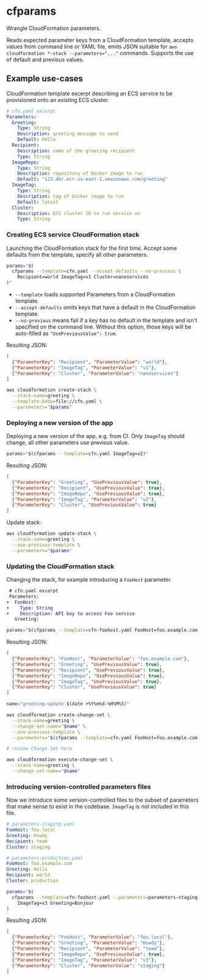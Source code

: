 cfparams
========

Wrangle CloudFormation parameters.

Reads expected parameter keys from a CloudFormation template, accepts values
from command line or YAML file, emits JSON suitable for `aws cloudformation
*-stack --parameters="..."` commands. Supports the use of default and previous
values.

## Example use-cases

CloudFormation template excerpt describing an ECS service to be provisioned
onto an existing ECS cluster.

```yaml
# cfn.yaml excerpt
Parameters:
  Greeting:
    Type: String
    Description: greeting message to send
    Default: Hello
  Recipient:
    Description: name of the greeting recipient
    Type: String
  ImageRepo:
    Type: String
    Description: repository of Docker image to run
    Default: "123.dkr.ecr.us-east-1.amazonaws.com/greeting"
  ImageTag:
    Type: String
    Description: tag of Docker image to run
    Default: latest
  Cluster:
    Description: ECS cluster ID to run service on
    Type: String
```

### Creating ECS service CloudFormation stack

Launching the CloudFormation stack for the first time.  Accept some defaults
from the template, specify all other parameters.

```sh
params="$(
  cfparams --template=cfn.yaml --accept-defaults --no-previous \
    Recipient=world ImageTag=v1 Cluster=nanoservices
)"
```

* `--template` loads supported Parameters from a CloudFormation template.
* `--accept-defaults` omits keys that have a default in the CloudFormation
  template.
* `--no-previous` means fail if a key has no default in the template and isn't
  specified on the command line. Without this option, those keys will be
  auto-filled as `"UsePreviousValue": true`.

Resulting JSON:

```json
[
  {"ParameterKey": "Recipient", "ParameterValue": "world"},
  {"ParameterKey": "ImageTag", "ParameterValue": "v1"},
  {"ParameterKey": "Cluster", "ParameterValue": "nanoservices"}
]
```

```sh
aws cloudformation create-stack \
  --stack-name=greeting \
  --template-body=file://cfn.yaml \
  --parameters="$params"
```


### Deploying a new version of the app

Deploying a new version of the app, e.g. from CI. Only `ImageTag` should
change, all other parameters use previous value.

```sh
params="$(cfparams --template=cfn.yaml ImageTag=v2)"
```

Resulting JSON:

```json
[
  {"ParameterKey": "Greeting", "UsePreviousValue": true},
  {"ParameterKey": "Recipient", "UsePreviousValue": true},
  {"ParameterKey": "ImageRepo", "UsePreviousValue": true},
  {"ParameterKey": "ImageTag", "ParameterValue": "v2"},
  {"ParameterKey": "Cluster", "UsePreviousValue": true}
]
```

Update stack:

```sh
aws cloudformation update-stack \
  --stack-name=greeting \
  --use-previous-template \
  --parameters="$params"
```


### Updating the CloudFormation stack

Changing the stack, for example introducing a `FooHost` parameter.

```diff
 # cfn.yaml excerpt
 Parameters:
+  FooHost:
+    Type: String
+    Description: API key to access Foo service
   Greeting:
```

```sh
params="$(cfparams --template=cfn-foohost.yaml FooHost=foo.example.com)"
```

Resulting JSON:

```json
[
  {"ParameterKey": "FooHost", "ParameterValue": "foo.example.com"},
  {"ParameterKey": "Greeting", "UsePreviousValue": true},
  {"ParameterKey": "Recipient", "UsePreviousValue": true},
  {"ParameterKey": "ImageRepo", "UsePreviousValue": true},
  {"ParameterKey": "ImageTag", "UsePreviousValue": true},
  {"ParameterKey": "Cluster", "UsePreviousValue": true}
]
```

```sh
name="greeting-update-$(date +%Y%m%d-%H%M%S)"

aws cloudformation create-change-set \
  --stack-name=greeting \
  --change-set-name="$name" \
  --use-previous-template \
  --parameters="$(cfparams --template=cfn.yaml FooHost=foo.example.com)"

# review Change Set here

aws cloudformation execute-change-set \
  --stack-name=greeting \
  --change-set-name="$name"
```

### Introducing version-controlled parameters files

Now we introduce some version-controlled files to the subset of parameters that
make sense to exist in the codebase. `ImageTag` is not included in this file.

```yaml
# parameters-staging.yaml
FooHost: foo.local
Greeting: Howdy
Recipient: team
Cluster: staging
```

```yaml
# parameters-production.yaml
FooHost: foo.example.com
Greeting: Hello
Recipient: world
Cluster: production
```

```sh
params="$(
  cfparams --template=cfn-foohost.yaml --parameters=parameters-staging.yaml \
    ImageTag=v3 Greeting=Bonjour
)
```

Resulting JSON:

```json
[
  {"ParameterKey": "FooHost", "ParameterValue": "foo.local"},
  {"ParameterKey": "Greeting", "ParameterValue": "Howdy"},
  {"ParameterKey": "Recipient", "ParameterValue": "team"},
  {"ParameterKey": "ImageRepo", "UsePreviousValue": true},
  {"ParameterKey": "ImageTag", "ParameterValue": "v3"},
  {"ParameterKey": "Cluster", "ParameterValue": "staging"}
]
```
